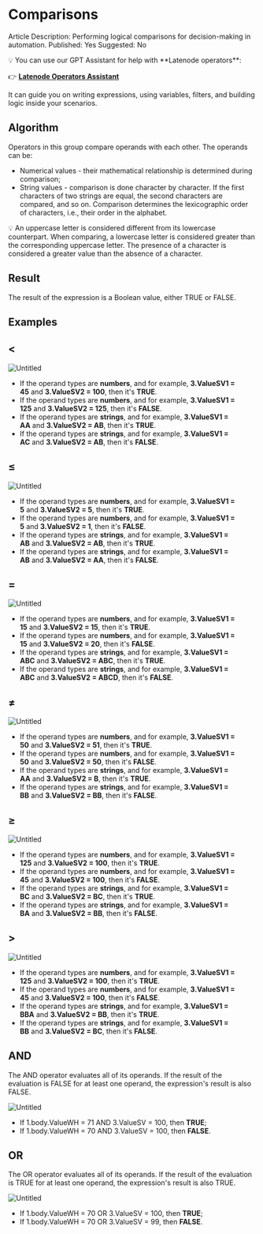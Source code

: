 # Comparisons

Article Description: Performing logical comparisons for decision-making in automation.
Published: Yes
Suggested: No

<aside>
💡 You can use our GPT Assistant for help with **Latenode operators**:

👉 [**Latenode Operators Assistant**](https://chatgpt.com/g/g-67d704425c088191b741075e2b0f9815-latenode-operators-assistant)

It can guide you on writing expressions, using variables, filters, and building logic inside your scenarios.

</aside>

## Algorithm

Operators in this group compare operands with each other. The operands can be:

- Numerical values - their mathematical relationship is determined during comparison;
- String values - comparison is done character by character. If the first characters of two strings are equal, the second characters are compared, and so on. Comparison determines the lexicographic order of characters, i.e., their order in the alphabet.

<aside>
💡 An uppercase letter is considered different from its lowercase counterpart. When comparing, a lowercase letter is considered greater than the corresponding uppercase letter. The presence of a character is considered a greater value than the absence of a character.

</aside>

## Result

The result of the expression is a Boolean value, either TRUE or FALSE.

## Examples

## **<**

![Untitled](Comparisons%2019157d45a06780298033f23d275a1937/Untitled.png)

- If the operand types are **numbers**, and for example, **3.ValueSV1 = 45** and **3.ValueSV2 = 100**, then it's **TRUE**.
- If the operand types are **numbers**, and for example, **3.ValueSV1 = 125** and **3.ValueSV2 = 125**, then it's **FALSE**.
- If the operand types are **strings**, and for example, **3.ValueSV1 = AA** and **3.ValueSV2 = AB**, then it's **TRUE**.
- If the operand types are **strings**, and for example, **3.ValueSV1 = AC** and **3.ValueSV2 = AB**, then it's **FALSE**.

## **≤**

![Untitled](Comparisons%2019157d45a06780298033f23d275a1937/Untitled%201.png)

- If the operand types are **numbers**, and for example, **3.ValueSV1 = 5** and **3.ValueSV2 = 5**, then it's **TRUE**.
- If the operand types are **numbers**, and for example, **3.ValueSV1 = 5** and **3.ValueSV2 = 1**, then it's **FALSE**.
- If the operand types are **strings**, and for example, **3.ValueSV1 = AB** and **3.ValueSV2 = AB**, then it's **TRUE**.
- If the operand types are **strings**, and for example, **3.ValueSV1 = AB** and **3.ValueSV2 = AA**, then it's **FALSE**.

## =

![Untitled](Comparisons%2019157d45a06780298033f23d275a1937/Untitled%202.png)

- If the operand types are **numbers**, and for example, **3.ValueSV1 = 15** and **3.ValueSV2 = 15**, then it's **TRUE**.
- If the operand types are **numbers**, and for example, **3.ValueSV1 = 15** and **3.ValueSV2 = 20**, then it's **FALSE**.
- If the operand types are **strings**, and for example, **3.ValueSV1 = ABC** and **3.ValueSV2 = ABC**, then it's **TRUE**.
- If the operand types are **strings**, and for example, **3.ValueSV1 = ABC** and **3.ValueSV2 = ABCD**, then it's **FALSE**.

## ≠

![Untitled](Comparisons%2019157d45a06780298033f23d275a1937/Untitled%203.png)

- If the operand types are **numbers**, and for example, **3.ValueSV1 = 50** and **3.ValueSV2 = 51**, then it's **TRUE**.
- If the operand types are **numbers**, and for example, **3.ValueSV1 = 50** and **3.ValueSV2 = 50**, then it's **FALSE**.
- If the operand types are **strings**, and for example, **3.ValueSV1 = AA** and **3.ValueSV2 = B**, then it's **TRUE**.
- If the operand types are **strings**, and for example, **3.ValueSV1 = BB** and **3.ValueSV2 = BB**, then it's **FALSE**.

## ≥

![Untitled](Comparisons%2019157d45a06780298033f23d275a1937/Untitled%204.png)

- If the operand types are **numbers**, and for example, **3.ValueSV1 = 125** and **3.ValueSV2 = 100**, then it's **TRUE**.
- If the operand types are **numbers**, and for example, **3.ValueSV1 = 45** and **3.ValueSV2 = 100**, then it's **FALSE**.
- If the operand types are **strings**, and for example, **3.ValueSV1 = BC** and **3.ValueSV2 = BC**, then it's **TRUE**.
- If the operand types are **strings**, and for example, **3.ValueSV1 = BA** and **3.ValueSV2 = BB**, then it's **FALSE**.

## >

![Untitled](Comparisons%2019157d45a06780298033f23d275a1937/Untitled%205.png)

- If the operand types are **numbers**, and for example, **3.ValueSV1 = 125** and **3.ValueSV2 = 100**, then it's **TRUE**.
- If the operand types are **numbers**, and for example, **3.ValueSV1 = 45** and **3.ValueSV2 = 100**, then it's **FALSE**.
- If the operand types are **strings**, and for example, **3.ValueSV1 = BBA** and **3.ValueSV2 = BB**, then it's **TRUE**.
- If the operand types are **strings**, and for example, **3.ValueSV1 = BB** and **3.ValueSV2 = BC**, then it's **FALSE**.

## AND

The AND operator evaluates all of its operands. If the result of the evaluation is FALSE for at least one operand, the expression's result is also FALSE.

![Untitled](Comparisons%2019157d45a06780298033f23d275a1937/Untitled%206.png)

- If 1.body.ValueWH = 71 AND 3.ValueSV = 100, then **TRUE**;
- If 1.body.ValueWH = 70 AND 3.ValueSV = 100, then **FALSE**.

## OR

The OR operator evaluates all of its operands. If the result of the evaluation is TRUE for at least one operand, the expression's result is also TRUE.

![Untitled](Comparisons%2019157d45a06780298033f23d275a1937/Untitled%207.png)

- If 1.body.ValueWH = 70 OR 3.ValueSV = 100, then **TRUE**;
- If 1.body.ValueWH = 70 OR 3.ValueSV = 99, then **FALSE**.